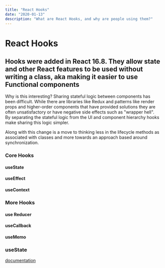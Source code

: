 ```yaml
---
title: "React Hooks"
date: "2020-01-13"
description: "What are React Hooks, and why are people using them?"
---
```


# React Hooks

## Hooks were added in React 16.8. They allow state and other React features to be used without writing a class, aka making it easier to use Functional components

Why is this interesting? Sharing stateful logic between components has been difficult. While there are libraries like Redux and patterns like render props and higher-order components that have provided solutions they are often unsatisfactory or have negative side effects such as "wrapper hell". By separating the stateful logic from the UI and component hierarchy hooks make sharing this logic simpler.

Along with this change is a move to thinking less in the lifecycle methods as associated with classes and more towards an approach based around synchronization.

### Core Hooks

#### useState

#### useEffect

#### useContext

### More Hooks

#### use Reducer

#### useCallback

#### useMemo

### useState

[documentation](https://reactjs.org/docs/hooks-overview.html)
